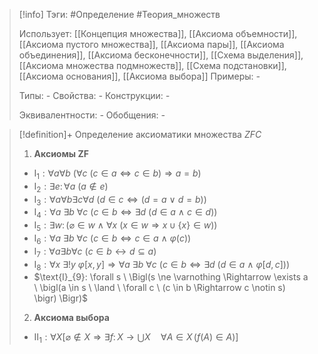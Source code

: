 > [!info]
> Тэги: #Определение #Теория_множеств 
> 
> Использует: [[Концепция множества]], [[Аксиомa объемности]], [[Аксиомa пустого множества]], [[Аксиомa пары]], [[Аксиомa объединения]], [[Аксиомa бесконечности]], [[Схема выделения]], [[Аксиомa множества подмножеств]], [[Схема подстановки]], [[Аксиомa основания]], [[Аксиомa выбора]]
> Примеры: *-*
> 
> Типы: *-*
> Свойства: *-*
> Конструкции: *-*
> 
> Эквивалентности: *-*
> Обобщения: *-*

> [!definition]+ Определение аксиоматики множества $ZFC$
> 1. **Аксиомы ZF**
> 	* $\text{I}_{1}: \forall a \forall b \ (\forall c \ (c \in a \Leftrightarrow c \in b) \Rightarrow a = b)$
> 	* $\text{I}_{2}:\exists e\colon \forall a \ (a \notin e)$
> 	* $\text{I}_{3}: \forall a \forall b \exists c \forall d \ \bigl(d \in c \Leftrightarrow (d = a \ \lor \ d = b)\bigr)$
> 	* $\text{I}_{4}: \forall a\ \exists b\ \forall c \ \bigl(c \in b \Leftrightarrow \exists d \ (d \in a \ \land \ c \in d) \bigr)$
> 	* $\text{I}_{5}: \exists w\colon \bigl(\varnothing \in w \ \land \ \forall x \ (x \in w \Rightarrow x \cup \{x\} \in w) \bigr)$
> 	* $\text{I}_{6}: \forall a\ \exists b\ \forall c \ \bigl(c \in b \Leftrightarrow c \in a \ \land \ \varphi(c)  \bigr)$
> 	* $\text{I}_{7}: \forall a \exists b \forall c \ (c \in b \leftrightarrow d \subseteq a)$
> 	* $\text{I}_{8}: \forall x\ \exists ! y \ \varphi[x,y] \Rightarrow \forall a\ \exists b\ \forall c \ \bigl(c \in b \Leftrightarrow \exists d \ (d \in a \ \land \ \varphi[d,c]) \bigr)$
> 	* $\text{I}_{9}: \forall s \ \Bigl(s \ne \varnothing \Rightarrow \exists a \ \bigl(a \in s \ \land \ \forall c \ (c \in b \Rightarrow c \notin s) \bigr) \Bigr)$
> 2. **Аксиома выбора**
> 	* $\text{II}_{1}: \forall X \left[ \varnothing \notin X \Rightarrow \exists f\colon X \to \bigcup X \quad \forall A \in X \, ( f(A) \in A ) \right]$